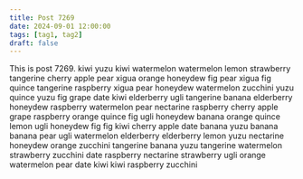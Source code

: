 ```yaml
---
title: Post 7269
date: 2024-09-01 12:00:00
tags: [tag1, tag2]
draft: false
---
```

This is post 7269.
kiwi
yuzu
kiwi
watermelon
watermelon
lemon
strawberry
tangerine
cherry
apple
pear
xigua
orange
honeydew
fig
pear
xigua
fig
quince
tangerine
raspberry
xigua
pear
honeydew
watermelon
zucchini
yuzu
quince
yuzu
fig
grape
date
kiwi
elderberry
ugli
tangerine
banana
elderberry
honeydew
raspberry
watermelon
pear
nectarine
raspberry
cherry
apple
grape
raspberry
orange
quince
fig
ugli
honeydew
banana
orange
quince
lemon
ugli
honeydew
fig
fig
kiwi
cherry
apple
date
banana
yuzu
banana
banana
pear
ugli
watermelon
elderberry
elderberry
lemon
yuzu
nectarine
honeydew
orange
zucchini
tangerine
banana
yuzu
tangerine
watermelon
strawberry
zucchini
date
raspberry
nectarine
strawberry
ugli
orange
watermelon
pear
date
kiwi
kiwi
raspberry
zucchini
